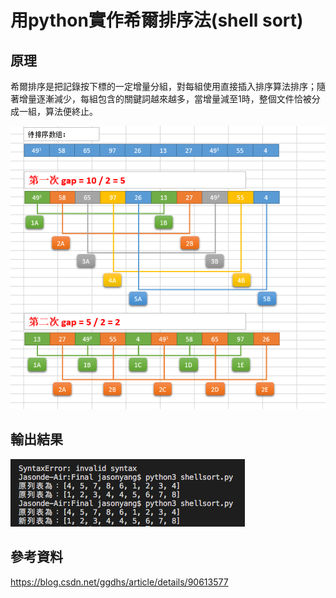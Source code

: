 # 用python實作希爾排序法(shell sort)

## 原理
希爾排序是把記錄按下標的一定增量分組，對每組使用直接插入排序算法排序；隨著增量逐漸減少，每組包含的關鍵詞越來越多，當增量減至1時，整個文件恰被分成一組，算法便終止。

![GITHUB]( https://github.com/yangsongyuan/se109a/blob/master/Final/picture/shellsort.png "圖片名稱")

## 輸出結果

![GITHUB]( https://github.com/yangsongyuan/se109a/blob/master/Final/picture/%E7%B5%90%E6%9E%9C.png "圖片名稱")
## 參考資料
https://blog.csdn.net/ggdhs/article/details/90613577
